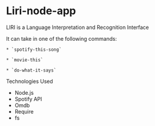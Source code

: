 # Liri-node-app
LIRI is a Language Interpretation and Recognition Interface

It can take in one of the following commands:

    * `spotify-this-song`

    * `movie-this`

    * `do-what-it-says`


Technologies Used

* Node.js
* Spotify API
* Omdb
* Require
* fs